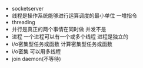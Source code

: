  * socketserver
 * 线程是操作系统能够进行运算调度的最小单位 一堆指令
 * threading
 * 并行是真正的两个事情在同时做 并发不是
 * 进程 一个进程可以有一个或多个线程 进程是独立的
 * i/o密集型任务或函数 计算密集型任务或函数
 * i/o密集 可以用多线程 
 * join daemon(不等待)
